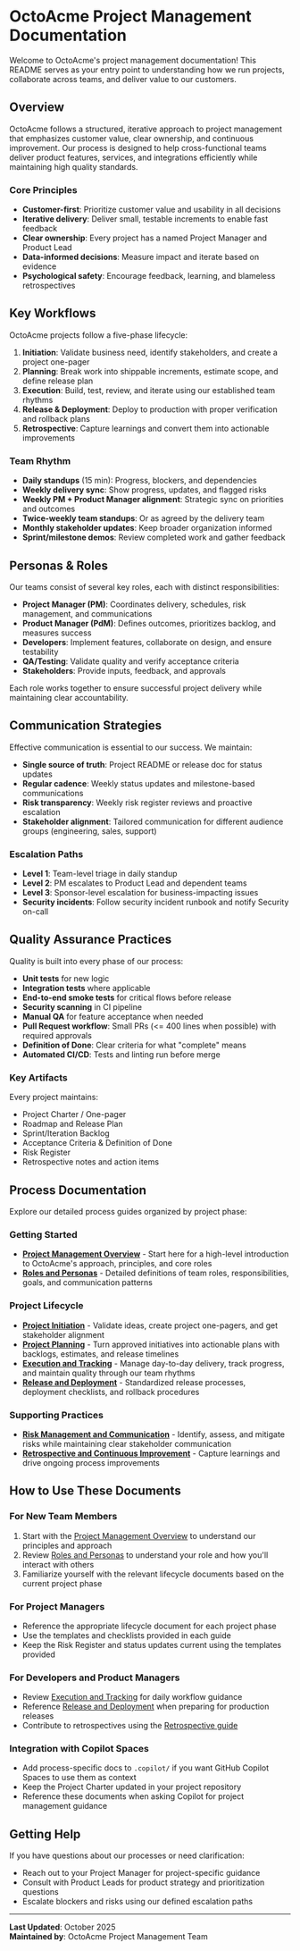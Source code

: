# OctoAcme Project Management Documentation

Welcome to OctoAcme's project management documentation! This README serves as your entry point to understanding how we run projects, collaborate across teams, and deliver value to our customers.

## Overview

OctoAcme follows a structured, iterative approach to project management that emphasizes customer value, clear ownership, and continuous improvement. Our process is designed to help cross-functional teams deliver product features, services, and integrations efficiently while maintaining high quality standards.

### Core Principles

- **Customer-first**: Prioritize customer value and usability in all decisions
- **Iterative delivery**: Deliver small, testable increments to enable fast feedback
- **Clear ownership**: Every project has a named Project Manager and Product Lead
- **Data-informed decisions**: Measure impact and iterate based on evidence
- **Psychological safety**: Encourage feedback, learning, and blameless retrospectives

## Key Workflows

OctoAcme projects follow a five-phase lifecycle:

1. **Initiation**: Validate business need, identify stakeholders, and create a project one-pager
2. **Planning**: Break work into shippable increments, estimate scope, and define release plan
3. **Execution**: Build, test, review, and iterate using our established team rhythms
4. **Release & Deployment**: Deploy to production with proper verification and rollback plans
5. **Retrospective**: Capture learnings and convert them into actionable improvements

### Team Rhythm

- **Daily standups** (15 min): Progress, blockers, and dependencies
- **Weekly delivery sync**: Show progress, updates, and flagged risks
- **Weekly PM + Product Manager alignment**: Strategic sync on priorities and outcomes
- **Twice-weekly team standups**: Or as agreed by the delivery team
- **Monthly stakeholder updates**: Keep broader organization informed
- **Sprint/milestone demos**: Review completed work and gather feedback

## Personas & Roles

Our teams consist of several key roles, each with distinct responsibilities:

- **Project Manager (PM)**: Coordinates delivery, schedules, risk management, and communications
- **Product Manager (PdM)**: Defines outcomes, prioritizes backlog, and measures success
- **Developers**: Implement features, collaborate on design, and ensure testability
- **QA/Testing**: Validate quality and verify acceptance criteria
- **Stakeholders**: Provide inputs, feedback, and approvals

Each role works together to ensure successful project delivery while maintaining clear accountability.

## Communication Strategies

Effective communication is essential to our success. We maintain:

- **Single source of truth**: Project README or release doc for status updates
- **Regular cadence**: Weekly status updates and milestone-based communications
- **Risk transparency**: Weekly risk register reviews and proactive escalation
- **Stakeholder alignment**: Tailored communication for different audience groups (engineering, sales, support)

### Escalation Paths

- **Level 1**: Team-level triage in daily standup
- **Level 2**: PM escalates to Product Lead and dependent teams
- **Level 3**: Sponsor-level escalation for business-impacting issues
- **Security incidents**: Follow security incident runbook and notify Security on-call

## Quality Assurance Practices

Quality is built into every phase of our process:

- **Unit tests** for new logic
- **Integration tests** where applicable
- **End-to-end smoke tests** for critical flows before release
- **Security scanning** in CI pipeline
- **Manual QA** for feature acceptance when needed
- **Pull Request workflow**: Small PRs (<= 400 lines when possible) with required approvals
- **Definition of Done**: Clear criteria for what "complete" means
- **Automated CI/CD**: Tests and linting run before merge

### Key Artifacts

Every project maintains:

- Project Charter / One-pager
- Roadmap and Release Plan
- Sprint/Iteration Backlog
- Acceptance Criteria & Definition of Done
- Risk Register
- Retrospective notes and action items

## Process Documentation

Explore our detailed process guides organized by project phase:

### Getting Started
- **[Project Management Overview](octoacme-project-management-overview.md)** - Start here for a high-level introduction to OctoAcme's approach, principles, and core roles
- **[Roles and Personas](octoacme-roles-and-personas.md)** - Detailed definitions of team roles, responsibilities, goals, and communication patterns

### Project Lifecycle
- **[Project Initiation](octoacme-project-initiation.md)** - Validate ideas, create project one-pagers, and get stakeholder alignment
- **[Project Planning](octoacme-project-planning.md)** - Turn approved initiatives into actionable plans with backlogs, estimates, and release timelines
- **[Execution and Tracking](octoacme-execution-and-tracking.md)** - Manage day-to-day delivery, track progress, and maintain quality through our team rhythms
- **[Release and Deployment](octoacme-release-and-deployment.md)** - Standardized release processes, deployment checklists, and rollback procedures

### Supporting Practices
- **[Risk Management and Communication](octoacme-risks-and-communication.md)** - Identify, assess, and mitigate risks while maintaining clear stakeholder communication
- **[Retrospective and Continuous Improvement](octoacme-retrospective-and-continuous-improvement.md)** - Capture learnings and drive ongoing process improvements

## How to Use These Documents

### For New Team Members
1. Start with the [Project Management Overview](octoacme-project-management-overview.md) to understand our principles and approach
2. Review [Roles and Personas](octoacme-roles-and-personas.md) to understand your role and how you'll interact with others
3. Familiarize yourself with the relevant lifecycle documents based on the current project phase

### For Project Managers
- Reference the appropriate lifecycle document for each project phase
- Use the templates and checklists provided in each guide
- Keep the Risk Register and status updates current using the templates provided

### For Developers and Product Managers
- Review [Execution and Tracking](octoacme-execution-and-tracking.md) for daily workflow guidance
- Reference [Release and Deployment](octoacme-release-and-deployment.md) when preparing for production releases
- Contribute to retrospectives using the [Retrospective guide](octoacme-retrospective-and-continuous-improvement.md)

### Integration with Copilot Spaces
- Add process-specific docs to `.copilot/` if you want GitHub Copilot Spaces to use them as context
- Keep the Project Charter updated in your project repository
- Reference these documents when asking Copilot for project management guidance

## Getting Help

If you have questions about our processes or need clarification:
- Reach out to your Project Manager for project-specific guidance
- Consult with Product Leads for product strategy and prioritization questions
- Escalate blockers and risks using our defined escalation paths

---

**Last Updated**: October 2025  
**Maintained by**: OctoAcme Project Management Team
